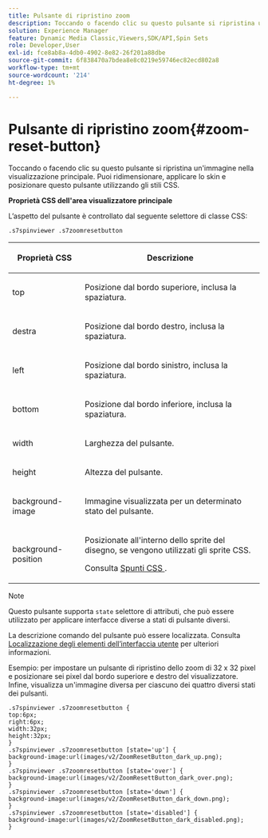 ```yaml
---
title: Pulsante di ripristino zoom
description: Toccando o facendo clic su questo pulsante si ripristina un'immagine nella visualizzazione principale. Puoi ridimensionare, applicare lo skin e posizionare questo pulsante utilizzando gli stili CSS.
solution: Experience Manager
feature: Dynamic Media Classic,Viewers,SDK/API,Spin Sets
role: Developer,User
exl-id: fce8ab8a-4db0-4902-8e82-26f201a88dbe
source-git-commit: 6f838470a7bdea8e8c0219e59746ec82ecd802a8
workflow-type: tm+mt
source-wordcount: '214'
ht-degree: 1%

---
```


# Pulsante di ripristino zoom{#zoom-reset-button}

Toccando o facendo clic su questo pulsante si ripristina un&#39;immagine nella visualizzazione principale. Puoi ridimensionare, applicare lo skin e posizionare questo pulsante utilizzando gli stili CSS.

<!--<a id="section_061E550C1C1D4DB2BD663A898895B38C"></a>-->

**Proprietà CSS dell&#39;area visualizzatore principale**

L’aspetto del pulsante è controllato dal seguente selettore di classe CSS:

```
.s7spinviewer .s7zoomresetbutton
```

<table id="table_94EE3F5BBE4547C0B4943471CEE7EDE4"> 
 <thead> 
  <tr> 
   <th colname="col1" class="entry"> <p> Proprietà CSS </p> </th> 
   <th colname="col2" class="entry"> <p>Descrizione </p> </th> 
  </tr> 
 </thead>
 <tbody> 
  <tr> 
   <td colname="col1"> <p> <span class="codeph"> top </span> </p> </td> 
   <td colname="col2"> <p>Posizione dal bordo superiore, inclusa la spaziatura. </p> </td> 
  </tr> 
  <tr> 
   <td colname="col1"> <p> <span class="codeph"> destra </span> </p> </td> 
   <td colname="col2"> <p>Posizione dal bordo destro, inclusa la spaziatura. </p> </td> 
  </tr> 
  <tr> 
   <td colname="col1"> <p> <span class="codeph"> left </span> </p> </td> 
   <td colname="col2"> <p>Posizione dal bordo sinistro, inclusa la spaziatura. </p> </td> 
  </tr> 
  <tr> 
   <td colname="col1"> <p> <span class="codeph"> bottom </span> </p> </td> 
   <td colname="col2"> <p>Posizione dal bordo inferiore, inclusa la spaziatura. </p> </td> 
  </tr> 
  <tr> 
   <td colname="col1"> <p> <span class="codeph"> width </span> </p> </td> 
   <td colname="col2"> <p>Larghezza del pulsante. </p> </td> 
  </tr> 
  <tr> 
   <td colname="col1"> <p> <span class="codeph"> height </span> </p> </td> 
   <td colname="col2"> <p>Altezza del pulsante. </p> </td> 
  </tr> 
  <tr> 
   <td colname="col1"> <p> <span class="codeph"> background-image </span> </p> </td> 
   <td colname="col2"> <p>Immagine visualizzata per un determinato stato del pulsante. </p> </td> 
  </tr> 
  <tr> 
   <td colname="col1"> <p> <span class="codeph"> background-position </span> </p> </td> 
   <td colname="col2"> <p>Posizionate all'interno dello sprite del disegno, se vengono utilizzati gli sprite CSS. </p> <p>Consulta <a href="../../../c-html5-s7-aem-asset-viewers/c-html5-spin-viewer-about/c-html5-spin-viewer-customizingviewer/c-html5-spin-viewer-customizingviewer.md#section-b671c70acf284cb0aea678c2d2e4babc" format="dita" scope="local"> Spunti CSS </a>. </p> </td> 
  </tr> 
 </tbody> 
</table>

>[!NOTE]
>
>Questo pulsante supporta `state` selettore di attributi, che può essere utilizzato per applicare interfacce diverse a stati di pulsante diversi.

La descrizione comando del pulsante può essere localizzata. Consulta [Localizzazione degli elementi dell’interfaccia utente](../../../c-html5-s7-aem-asset-viewers/c-html5-spin-viewer-about/c-html5-spin-viewer-localization.md#concept-e35c15c9e82648328806cdc6aa255d98) per ulteriori informazioni.

Esempio: per impostare un pulsante di ripristino dello zoom di 32 x 32 pixel e posizionare sei pixel dal bordo superiore e destro del visualizzatore. Infine, visualizza un&#39;immagine diversa per ciascuno dei quattro diversi stati dei pulsanti.

```
.s7spinviewer .s7zoomresetbutton { 
top:6px; 
right:6px; 
width:32px; 
height:32px; 
} 
.s7spinviewer .s7zoomresetbutton [state='up'] { 
background-image:url(images/v2/ZoomResetButton_dark_up.png); 
} 
.s7spinviewer .s7zoomresetbutton [state='over'] {  
background-image:url(images/v2/ZoomResettButton_dark_over.png); 
} 
.s7spinviewer .s7zoomresetbutton [state='down'] {  
background-image:url(images/v2/ZoomResetButton_dark_down.png); 
} 
.s7spinviewer .s7zoomresetbutton [state='disabled'] { 
background-image:url(images/v2/ZoomResetButton_dark_disabled.png); 
}
```

